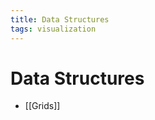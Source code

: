 ```yaml
---
title: Data Structures
tags: visualization
---
```


# Data Structures
- [[Grids]]
















































































